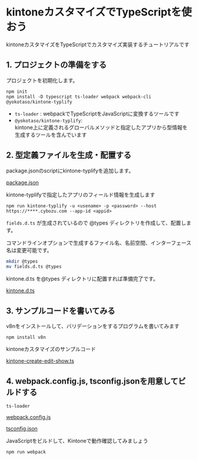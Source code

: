 # kintoneカスタマイズでTypeScriptを使おう

kintoneカスタマイズをTypeScriptでカスタマイズ実装するチュートリアルです

## 1. プロジェクトの準備をする

プロジェクトを初期化します。

```
npm init
npm install -D typescript ts-loader webpack webpack-cli @yokotaso/kintone-typlify 
```

- `ts-loader` : webpackでTypeScriptをJavaScriptに変換するツールです
- `@yokotaso/kintone-typlify`:  
kintone上に定義されるグローバルメソッドと指定したアプリから型情報を生成するツールを含んでいます

## 2. 型定義ファイルを生成・配置する

package.jsonのscriptにkintone-typlifyを追加します。

[package.json](./sample-code/package.json ':include :type=code')

kintone-typlifyで指定したアプリのフィールド情報を生成します

```
npm run kintone-typlify -u <usename> -p <password> --host https://****.cybozu.com --app-id <appid>
```

`fields.d.ts` が生成されているので @types ディレクトリを作成して、配置します。

コマンドラインオプションで生成するファイル名、名前空間、インターフェース名は変更可能です。

```bash
mkdir @types
mv fields.d.ts @types
```

kintone.d.ts を@types ディレクトリに配置すれば準備完了です。

[kintone.d.ts](./sample-code/src/@types/kintone.d.ts ':include :type=code')

## 3. サンプルコードを書いてみる

v8nをインストールして、バリデーションをするプログラムを書いてみます

```
npm install v8n
```

kintoneカスタマイズのサンプルコード

[kintone-create-edit-show.ts](./sample-code/src/kintone-create-edit-show.ts ':include :type=code')

## 4. webpack.config.js, tsconfig.jsonを用意してビルドする

`ts-loader` 

[webpack.config.js](./sample-code/webpack.config.js ':include :type=code')

[tsconfig.json](./sample-code/tsconfig.json ':include :type=code js')

JavaScriptをビルドして、Kintoneで動作確認してみましょう

```
npm run webpack
```
